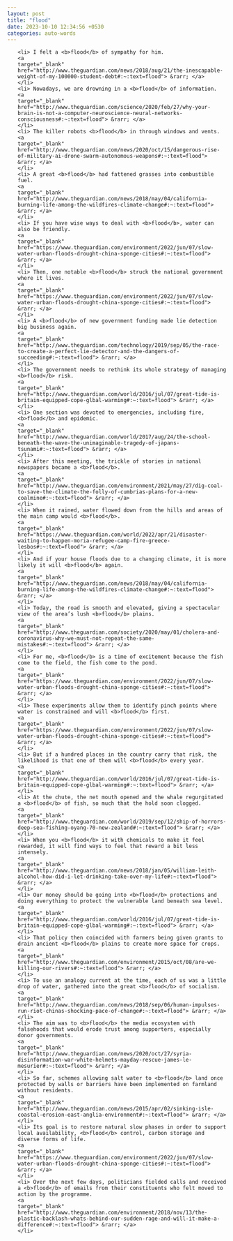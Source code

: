 ```yaml
---
layout: post
title: "flood"
date: 2023-10-10 12:34:56 +0530
categories: auto-words
---
```

<ol>

    <li> I felt a <b>flood</b> of sympathy for him.
    <a 
    target="_blank" 
    href="http://www.theguardian.com/news/2018/aug/21/the-inescapable-weight-of-my-100000-student-debt#:~:text=flood"> &rarr; </a>
    </li>
    <li> Nowadays, we are drowning in a <b>flood</b> of information.
    <a 
    target="_blank" 
    href="http://www.theguardian.com/science/2020/feb/27/why-your-brain-is-not-a-computer-neuroscience-neural-networks-consciousness#:~:text=flood"> &rarr; </a>
    </li>
    <li> The killer robots <b>flood</b> in through windows and vents.
    <a 
    target="_blank" 
    href="http://www.theguardian.com/news/2020/oct/15/dangerous-rise-of-military-ai-drone-swarm-autonomous-weapons#:~:text=flood"> &rarr; </a>
    </li>
    <li> A great <b>flood</b> had fattened grasses into combustible fuel.
    <a 
    target="_blank" 
    href="http://www.theguardian.com/news/2018/may/04/california-burning-life-among-the-wildfires-climate-change#:~:text=flood"> &rarr; </a>
    </li>
    <li> If you have wise ways to deal with <b>flood</b>, water can also be friendly.
    <a 
    target="_blank" 
    href="https://www.theguardian.com/environment/2022/jun/07/slow-water-urban-floods-drought-china-sponge-cities#:~:text=flood"> &rarr; </a>
    </li>
    <li> Then, one notable <b>flood</b> struck the national government where it lives.
    <a 
    target="_blank" 
    href="https://www.theguardian.com/environment/2022/jun/07/slow-water-urban-floods-drought-china-sponge-cities#:~:text=flood"> &rarr; </a>
    </li>
    <li> A <b>flood</b> of new government funding made lie detection big business again.
    <a 
    target="_blank" 
    href="http://www.theguardian.com/technology/2019/sep/05/the-race-to-create-a-perfect-lie-detector-and-the-dangers-of-succeeding#:~:text=flood"> &rarr; </a>
    </li>
    <li> The government needs to rethink its whole strategy of managing <b>flood</b> risk.
    <a 
    target="_blank" 
    href="http://www.theguardian.com/world/2016/jul/07/great-tide-is-britain-equipped-cope-glbal-warming#:~:text=flood"> &rarr; </a>
    </li>
    <li> One section was devoted to emergencies, including fire, <b>flood</b> and epidemic.
    <a 
    target="_blank" 
    href="http://www.theguardian.com/world/2017/aug/24/the-school-beneath-the-wave-the-unimaginable-tragedy-of-japans-tsunami#:~:text=flood"> &rarr; </a>
    </li>
    <li> After this meeting, the trickle of stories in national newspapers became a <b>flood</b>.
    <a 
    target="_blank" 
    href="http://www.theguardian.com/environment/2021/may/27/dig-coal-to-save-the-climate-the-folly-of-cumbrias-plans-for-a-new-coalmine#:~:text=flood"> &rarr; </a>
    </li>
    <li> When it rained, water flowed down from the hills and areas of the main camp would <b>flood</b>.
    <a 
    target="_blank" 
    href="https://www.theguardian.com/world/2022/apr/21/disaster-waiting-to-happen-moria-refugee-camp-fire-greece-lesbos#:~:text=flood"> &rarr; </a>
    </li>
    <li> And if your house floods due to a changing climate, it is more likely it will <b>flood</b> again.
    <a 
    target="_blank" 
    href="http://www.theguardian.com/news/2018/may/04/california-burning-life-among-the-wildfires-climate-change#:~:text=flood"> &rarr; </a>
    </li>
    <li> Today, the road is smooth and elevated, giving a spectacular view of the area’s lush <b>flood</b> plains.
    <a 
    target="_blank" 
    href="http://www.theguardian.com/society/2020/may/01/cholera-and-coronavirus-why-we-must-not-repeat-the-same-mistakes#:~:text=flood"> &rarr; </a>
    </li>
    <li> For me, <b>flood</b> is a time of excitement because the fish come to the field, the fish come to the pond.
    <a 
    target="_blank" 
    href="https://www.theguardian.com/environment/2022/jun/07/slow-water-urban-floods-drought-china-sponge-cities#:~:text=flood"> &rarr; </a>
    </li>
    <li> These experiments allow them to identify pinch points where water is constrained and will <b>flood</b> first.
    <a 
    target="_blank" 
    href="https://www.theguardian.com/environment/2022/jun/07/slow-water-urban-floods-drought-china-sponge-cities#:~:text=flood"> &rarr; </a>
    </li>
    <li> But if a hundred places in the country carry that risk, the likelihood is that one of them will <b>flood</b> every year.
    <a 
    target="_blank" 
    href="http://www.theguardian.com/world/2016/jul/07/great-tide-is-britain-equipped-cope-glbal-warming#:~:text=flood"> &rarr; </a>
    </li>
    <li> At the chute, the net mouth opened and the whale regurgitated a <b>flood</b> of fish, so much that the hold soon clogged.
    <a 
    target="_blank" 
    href="http://www.theguardian.com/world/2019/sep/12/ship-of-horrors-deep-sea-fishing-oyang-70-new-zealand#:~:text=flood"> &rarr; </a>
    </li>
    <li> When you <b>flood</b> it with chemicals to make it feel rewarded, it will find ways to feel that reward a bit less intensely.
    <a 
    target="_blank" 
    href="http://www.theguardian.com/news/2018/jan/05/william-leith-alcohol-how-did-i-let-drinking-take-over-my-life#:~:text=flood"> &rarr; </a>
    </li>
    <li> Our money should be going into <b>flood</b> protections and doing everything to protect the vulnerable land beneath sea level.
    <a 
    target="_blank" 
    href="http://www.theguardian.com/world/2016/jul/07/great-tide-is-britain-equipped-cope-glbal-warming#:~:text=flood"> &rarr; </a>
    </li>
    <li> That policy then coincided with farmers being given grants to drain ancient <b>flood</b> plains to create more space for crops.
    <a 
    target="_blank" 
    href="http://www.theguardian.com/environment/2015/oct/08/are-we-killing-our-rivers#:~:text=flood"> &rarr; </a>
    </li>
    <li> To use an analogy current at the time, each of us was a little drop of water, gathered into the great <b>flood</b> of socialism.
    <a 
    target="_blank" 
    href="http://www.theguardian.com/news/2018/sep/06/human-impulses-run-riot-chinas-shocking-pace-of-change#:~:text=flood"> &rarr; </a>
    </li>
    <li> The aim was to <b>flood</b> the media ecosystem with falsehoods that would erode trust among supporters, especially donor governments.
    <a 
    target="_blank" 
    href="http://www.theguardian.com/news/2020/oct/27/syria-disinformation-war-white-helmets-mayday-rescue-james-le-mesurier#:~:text=flood"> &rarr; </a>
    </li>
    <li> So far, schemes allowing salt water to <b>flood</b> land once protected by walls or barriers have been implemented on farmland without residents.
    <a 
    target="_blank" 
    href="http://www.theguardian.com/news/2015/apr/02/sinking-isle-coastal-erosion-east-anglia-environment#:~:text=flood"> &rarr; </a>
    </li>
    <li> Its goal is to restore natural slow phases in order to support local availability, <b>flood</b> control, carbon storage and diverse forms of life.
    <a 
    target="_blank" 
    href="https://www.theguardian.com/environment/2022/jun/07/slow-water-urban-floods-drought-china-sponge-cities#:~:text=flood"> &rarr; </a>
    </li>
    <li> Over the next few days, politicians fielded calls and received a <b>flood</b> of emails from their constituents who felt moved to action by the programme.
    <a 
    target="_blank" 
    href="http://www.theguardian.com/environment/2018/nov/13/the-plastic-backlash-whats-behind-our-sudden-rage-and-will-it-make-a-difference#:~:text=flood"> &rarr; </a>
    </li>